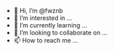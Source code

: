 - 👋 Hi, I’m @fwznb
- 👀 I’m interested in ...
- 🌱 I’m currently learning ...
- 💞️ I’m looking to collaborate on ...
- 📫 How to reach me ...

<!---
fwznb/fwznb is a ✨ special ✨ repository because its `README.md` (this file) appears on your GitHub profile.
You can click the Preview link to take a look at your changes.
--->
